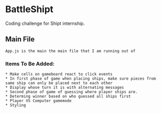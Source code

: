 # BattleShipt
Coding challenge for Shipt internship.
## Main File
```
App.js is the main the main file that I am running out of
```
### Items To Be Added:
```
* Make cells on gameboard react to click events
* In first phase of game when placing ships, make sure pieces from same ship can only be placed next to each other
* Display whose turn it is with alternating messages
* Second phase of game of guessing where player ships are.
* Determing winner based on who guessed all ships first
* Player VS Computer gamemode
* Styling
```
